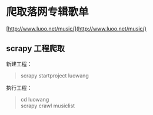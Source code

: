 # 爬取落网专辑歌单  
[http://www.luoo.net/music/](http://www.luoo.net/music/)

## scrapy 工程爬取 ##
新建工程：
> scrapy startproject luowang

执行工程：
> cd luowang  
> scrapy crawl musiclist